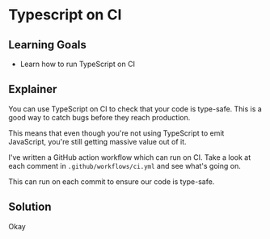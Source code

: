 # Typescript on CI

## Learning Goals

- Learn how to run TypeScript on CI

## Explainer

You can use TypeScript on CI to check that your code is type-safe. This is a good way to catch bugs before they reach production.

This means that even though you're not using TypeScript to emit JavaScript, you're still getting massive value out of it.

I've written a GitHub action workflow which can run on CI. Take a look at each comment in `.github/workflows/ci.yml` and see what's going on.

This can run on each commit to ensure our code is type-safe.

## Solution

Okay
